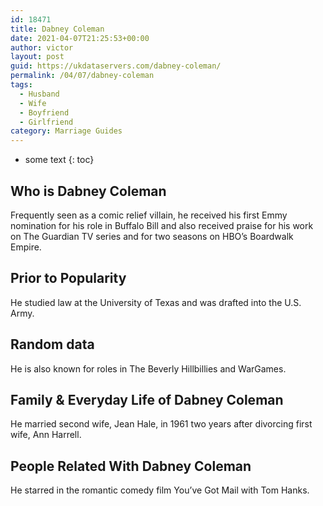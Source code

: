 ```yaml
---
id: 18471
title: Dabney Coleman
date: 2021-04-07T21:25:53+00:00
author: victor
layout: post
guid: https://ukdataservers.com/dabney-coleman/
permalink: /04/07/dabney-coleman
tags:
  - Husband
  - Wife
  - Boyfriend
  - Girlfriend
category: Marriage Guides
---
```


* some text
{: toc}


## Who is Dabney Coleman



Frequently seen as a comic relief villain, he received his first Emmy nomination for his role in Buffalo Bill and also received praise for his work on The Guardian TV series and for two seasons on HBO&#8217;s Boardwalk Empire. 

                
                
                
## Prior to Popularity



He studied law at the University of Texas and was drafted into the U.S. Army.

                
                
                
## Random data



He is also known for roles in The Beverly Hillbillies and WarGames.

                
                
                
## Family & Everyday Life of Dabney Coleman



He married second wife, Jean Hale, in 1961 two years after divorcing first wife, Ann Harrell.

                
                
                
## People Related With Dabney Coleman



He starred in the romantic comedy film You&#8217;ve Got Mail with Tom Hanks.

                
              
            
          
          
          